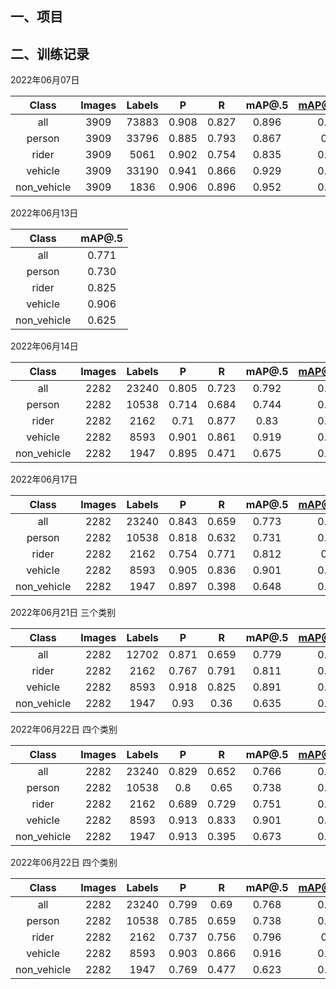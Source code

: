 ## 一、项目

## 二、训练记录

2022年06月07日

|Class  |   Images   |  Labels    |      P     |     R   |  mAP@.5 | mAP@0.5:0.9 |
| :----: | :----: | :----:  | :----:  | :----:  | :----: | :----: | 
| all     | 3909  | 73883  |    0.908   |   0.827  |    0.896  |    0.625|
| person  | 3909  | 33796  |    0.885   |    0.793  |     0.867 |       0.51| 
| rider   | 3909  | 5061    |  0.902   |    0.754   |    0.835   |    0.563| 
| vehicle | 3909  | 33190   |   0.941  |     0.866   |    0.929  |     0.698| 
| non_vehicle | 3909 | 1836  |    0.906  |     0.896  |     0.952  |     0.728| 

2022年06月13日

|Class  |  mAP@.5 | 
| :----: | :----: |  
| all     | 0.771  | 
| person  | 0.730  | 
| rider   | 0.825  |  
| vehicle | 0.906  | 
| non_vehicle | 0.625 | 

2022年06月14日

 |Class  |   Images   |  Labels    |      P     |     R   |  mAP@.5 | mAP@0.5:0.9 |
| :----: | :----: | :----:  | :----:  | :----:  | :----: | :----: |                 
| all   |     2282  |     23240    |   0.805    |   0.723    |   0.792    |   0.543| 
| person  |      2282  |     10538  |     0.714   |    0.684     |  0.744    |   0.468| 
|  rider    |    2282     |   2162   |     0.71  |     0.877   |     0.83   |    0.608| 
|  vehicle    |    2282   |     8593   |    0.901   |    0.861   |    0.919    |   0.674| 
|  non_vehicle   |     2282    |    1947   |    0.895   |    0.471   |    0.675   |    0.423|

2022年06月17日

 |Class  |   Images   |  Labels    |      P     |     R   |  mAP@.5 | mAP@0.5:0.9 |
| :----: | :----: | :----:  | :----:  | :----:  | :----: | :----: |                 
 | all |  2282  |  23240  |   0.843  |  0.659  |  0.773 |  0.526 | 
 |  person  |  2282   |   10538  |  0.818  |  0.632 |  0.731 | 0.462
 | rider |  2282 |    2162   |   0.754  |    0.771    |    0.812   |    0.59 | 
 |  vehicle |  2282 |   8593   |  0.905  |    0.836   |     0.901   |    0.661 | 
 |  non_vehicle |  2282  |   1947   |   0.897  |   0.398 |    0.648  |    0.389 | 

2022年06月21日 三个类别

 |Class  |   Images   |  Labels    |      P     |     R   |  mAP@.5 | mAP@0.5:0.9 |
| :----: | :----: | :----:  | :----:  | :----:  | :----: | :----: |
| all    | 2282   |  12702   |  0.871   |  0.659   | 0.779   |  0.537| 
| rider  |   2282   |   2162   |   0.767   |  0.791  |   0.811  |   0.589| 
| vehicle  |   2282  |    8593  |   0.918  |  0.825   |  0.891 |   0.643| 
| non_vehicle   |   2282   |   1947  |   0.93  |   0.36   |  0.635   |  0.379| 


2022年06月22日 四个类别

 |Class  |   Images   |  Labels    |      P     |     R   |  mAP@.5 | mAP@0.5:0.9 |
| :----: | :----: | :----:  | :----:  | :----:  | :----: | :----: |
| all   |   2282    |   23240     |   0.829     |   0.652     |   0.766    |    0.518 | 
| person  |    2282   |  10538      |    0.8    |     0.65     |   0.738   |     0.462 | 
| rider  |    2282   |   2162   |     0.689    |    0.729     |   0.751    |    0.542 | 
| vehicle   |    2282    |   8593     |   0.913    |    0.833     |   0.901   |     0.661 | 
| non_vehicle   |    2282    |   1947     |   0.913  |      0.395    |    0.673  |      0.407 |

2022年06月22日 四个类别

 |Class  |   Images   |  Labels    |      P     |     R   |  mAP@.5 | mAP@0.5:0.9 |
| :----: | :----: | :----:  | :----:  | :----:  | :----: | :----: |
 | all  |  2282   |  23240  |  0.799  |   0.69   |   0.768   |  0.525 | 
 | person   |  2282  |  10538  |   0.785  |   0.659  |    0.738   | 0.456 | 
 | rider  |  2282  |   2162 |  0.737  |   0.756  |   0.796   |    0.58 | 
 | vehicle  |  2282   |  8593   |  0.903  | 0.866   | 0.916   |   0.676 | 
 | non_vehicle  |  2282    | 1947  | 0.769   |   0.477  |   0.623   |    0.388 | 